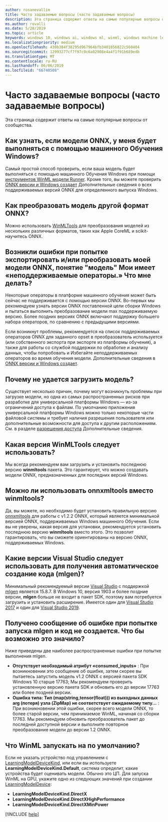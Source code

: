 ```yaml
---
author: rosanevallim
title: Часто задаваемые вопросы (часто задаваемые вопросы)
description: Эта страница содержит ответы на самые популярные вопросы от сообщества.
ms.author: rovalli
ms.date: 5/28/2019
ms.topic: article
keywords: windows 10, windows ai, windows ml, winml, windows machine learning
ms.localizationpriority: medium
ms.openlocfilehash: 430b384f38295d967964bfb3401856822c560404
ms.sourcegitcommit: 12993277cf7f97c9c6a02908e4a4f1f91b689edb
ms.translationtype: MT
ms.contentlocale: ru-RU
ms.lasthandoff: 06/06/2019
ms.locfileid: "66740508"
---
```

# <a name="faq-frequently-asked-questions"></a>Часто задаваемые вопросы (часто задаваемые вопросы)

Эта страница содержит ответы на самые популярные вопросы от сообщества.

## <a name="how-do-i-know-if-the-onnx-model-i-have-will-run-with-windows-ml"></a>Как узнать, если модели ONNX, у меня будет выполняться с помощью машинного Обучения Windows?

Самый простой способ проверить, если ваша модель будет выполняться с помощью машинного Обучения Windows при помощи [инструментов WinML модели Runner](https://github.com/Microsoft/Windows-Machine-Learning/tree/master/Tools/WinMLRunner). Кроме того, вы можете проверить [ONNX версии и Windows создает](onnx-versions.md) Дополнительные сведения о всех поддерживаемых версий ONNX для определенного выпуска Windows.

## <a name="how-do-i-convert-a-model-of-a-different-format-to-onnx"></a>Как преобразовать модель другой формат ONNX?

Можно использовать [WinMLTools](convert-model-winmltools.md) для преобразования моделей из нескольких различных форматов, таких как Apple CoreML и scikit-научитесь ONNX.

## <a name="i-am-getting-errors-when-trying-to-export-andor-convert-my-model-to-onnx-that-say-my-model-has-unsupported-operators-what-should-i-do"></a>Возникли ошибки при попытке экспортировать и/или преобразовать моей модели ONNX, понятие "модель" Мои имеет «неподдерживаемые операторы.» Что мне делать?

Некоторые операторы в платформе машинного обучения может быть сейчас не поддерживается с помощью версии ONNX. Во-первых мы рекомендуем узнать версии ONNX поставленной цели сборки Windows и пытаться выполнить преобразование модели max поддерживаемую версию. Более поздних версиях ONNX включают поддержку большего набора операторов, по сравнению с предыдущими версиями.

Если возникнут проблемы, рекомендуется на список поддерживаемых операторов ONNX для заданного opset в преобразователь используется (или собственного экспорта при экспорте из платформы обучения), а также для работы со службой поддержки по обработке и анализу данных, чтобы попробовать и Избегайте неподдерживаемых операторов во время обучения модели. Дополнительные сведения в [ONNX версии и Windows создает](onnx-versions.md).

## <a name="why-cant-i-load-a-model"></a>Почему не удается загрузить модель?

Существует несколько причин, почему могут возникнуть проблемы при загрузке модели, но одна из самых распространенных рисков при разработке для универсальной платформы Windows — из-за ограничений доступа к файлам. По умолчанию приложения универсальной платформы Windows можно только некоторые части файловой системы и требует наличия разрешения пользователя или дополнительные возможности для доступа к другим расположениям. См. в разделе [разрешения доступа](https://docs.microsoft.com/windows/uwp/files/file-access-permissions) Дополнительные сведения.

## <a name="which-version-of-winmltools-should-i-use"></a>Какая версия WinMLTools следует использовать?

Мы всегда рекомендуем вам загрузить и установить последнюю версию **winmltools** пакета. Это гарантирует, что можно создавать модели ONNX, предназначенных для последних версий Windows.

## <a name="can-i-use-onnxmltools-instead-of-winmltools"></a>Можно ли использовать onnxmltools вместо winmltools?

Да, вы можете, но необходимо будет установить правильную версию [onnxmltools](https://github.com/onnx/onnxmltools) для работы с v1.2.2 ONNX, который является минимальной версией ONNX, поддерживаемых Windows машинного Обучения. Если вы не уверены, какая версия для установки, рекомендуется установить последнюю версию **winmltools** вместо этого. Это позволит гарантировать, что вы сможете ориентированы на версию ONNX, поддерживаемых Windows.

## <a name="which-version-of-visual-studio-should-i-use-in-order-to-get-automatic-code-generation-mlgen"></a>Какие версии Visual Studio следует использовать для получения автоматическое создание кода (mlgen)?

Минимальный рекомендуемый версии [Visual Studio](https://visualstudio.microsoft.com/vs/) с поддержкой [mlgen](mlgen.md) является 15.8.7. В Windows 10, версия 1903 и более поздние версии, **mlgen** больше не входит в пакет SDK, поэтому вам потребуется загрузить и установить расширение. Имеется один для [Visual Studio 2017](https://marketplace.visualstudio.com/items?itemName=WinML.mlgen) и один для [Visual Studio 2019](https://marketplace.visualstudio.com/items?itemName=WinML.mlgenv2).

## <a name="i-get-an-error-message-when-trying-to-run-mlgen-and-no-code-is-generated-what-could-possibly-be-happening"></a>Получено сообщение об ошибке при попытке запуска mlgen и код не создается. Что бы возможно это значило?

Ниже приведены две наиболее распространенные ошибки при попытке выполнения mlgen.

* **Отсутствует необходимый атрибут «consumed_inputs»** : При возникновении это сообщение об ошибке, затем скорее вы пытаетесь запустить модель v1.2 ONNX с версией пакета SDK Windows 10 старше 17763; Мы рекомендуем проверить установленную версию пакета SDK и обновить его до версии 17763 или более поздней версии.
* **Ошибка типа: Тип (map(string,tensor(float))) из выходных данных arg (потеря) узла (ZipMap) не соответствует ожидаемому типу...** : При возникновении этой ошибки, скорее всего модели ONNX, то более старой версии, чем принимаемое WinML, начиная со сборки 17763. Мы рекомендуем обновить преобразователь пакет до последней доступной версии и выполните повторное преобразование модели до версии 1.2 ONNX.

## <a name="what-does-winml-run-on-by-default"></a>Что WinML запускать на по умолчанию?

Если не указать устройство под управлением с [LearningModelDeviceKind](https://docs.microsoft.com/uwp/api/windows.ai.machinelearning.learningmodeldevicekind), или если вы используете **LearningModelDeviceKind.Default**, система определит, какие устройства будет оценивать модели. Обычно это ЦП. Для запуска WinML на GPU, укажите одно из следующих значений при создании [LearningModelDevice](https://docs.microsoft.com/uwp/api/windows.ai.machinelearning.learningmodeldevice):

* **LearningModelDeviceKind.DirectX**
* **LearningModelDeviceKind.DirectXHighPerformance**
* **LearningModelDeviceKind.DirectXMinPower**

[!INCLUDE [help](../includes/get-help.md)]

